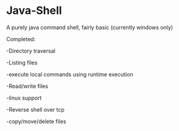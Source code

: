 # Java-Shell
A purely java command shell, fairly basic (currently windows only)

Completed:

-Directory traversal

-Listing files

-execute local commands using runtime execution

-Read/write files

-linux support

-Reverse shell over tcp

-copy/move/delete files
